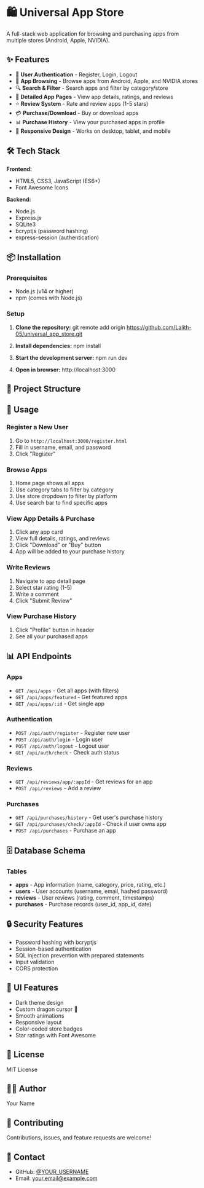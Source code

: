 # 🛍️ Universal App Store

A full-stack web application for browsing and purchasing apps from multiple stores (Android, Apple, NVIDIA).

## ✨ Features

- 🔐 **User Authentication** - Register, Login, Logout
- 📱 **App Browsing** - Browse apps from Android, Apple, and NVIDIA stores
- 🔍 **Search & Filter** - Search apps and filter by category/store
- 📄 **Detailed App Pages** - View app details, ratings, and reviews
- ⭐ **Review System** - Rate and review apps (1-5 stars)
- 💳 **Purchase/Download** - Buy or download apps
- 📊 **Purchase History** - View your purchased apps in profile
- 🎨 **Responsive Design** - Works on desktop, tablet, and mobile

## 🛠️ Tech Stack

**Frontend:**
- HTML5, CSS3, JavaScript (ES6+)
- Font Awesome Icons

**Backend:**
- Node.js
- Express.js
- SQLite3
- bcryptjs (password hashing)
- express-session (authentication)

## 📦 Installation

### Prerequisites
- Node.js (v14 or higher)
- npm (comes with Node.js)

### Setup

1. **Clone the repository:**
git remote add origin https://github.com/Lalith-05/universal_app_store.git

2. **Install dependencies:**
npm install


3. **Start the development server:**
npm run dev


4. **Open in browser:**
http://localhost:3000



## 📁 Project Structure


## 🚀 Usage

### Register a New User
1. Go to `http://localhost:3000/register.html`
2. Fill in username, email, and password
3. Click "Register"

### Browse Apps
1. Home page shows all apps
2. Use category tabs to filter by category
3. Use store dropdown to filter by platform
4. Use search bar to find specific apps

### View App Details & Purchase
1. Click any app card
2. View full details, ratings, and reviews
3. Click "Download" or "Buy" button
4. App will be added to your purchase history

### Write Reviews
1. Navigate to app detail page
2. Select star rating (1-5)
3. Write a comment
4. Click "Submit Review"

### View Purchase History
1. Click "Profile" button in header
2. See all your purchased apps

## 📊 API Endpoints

### Apps
- `GET /api/apps` - Get all apps (with filters)
- `GET /api/apps/featured` - Get featured apps
- `GET /api/apps/:id` - Get single app

### Authentication
- `POST /api/auth/register` - Register new user
- `POST /api/auth/login` - Login user
- `POST /api/auth/logout` - Logout user
- `GET /api/auth/check` - Check auth status

### Reviews
- `GET /api/reviews/app/:appId` - Get reviews for an app
- `POST /api/reviews` - Add a review

### Purchases
- `GET /api/purchases/history` - Get user's purchase history
- `GET /api/purchases/check/:appId` - Check if user owns app
- `POST /api/purchases` - Purchase an app

## 🗄️ Database Schema

### Tables
- **apps** - App information (name, category, price, rating, etc.)
- **users** - User accounts (username, email, hashed password)
- **reviews** - User reviews (rating, comment, timestamps)
- **purchases** - Purchase records (user_id, app_id, date)

## 🔒 Security Features

- Password hashing with bcryptjs
- Session-based authentication
- SQL injection prevention with prepared statements
- Input validation
- CORS protection

## 🎨 UI Features

- Dark theme design
- Custom dragon cursor 🐉
- Smooth animations
- Responsive layout
- Color-coded store badges
- Star ratings with Font Awesome

## 📝 License

MIT License

## 👨‍💻 Author

Your Name

## 🤝 Contributing

Contributions, issues, and feature requests are welcome!

## 📧 Contact

- GitHub: [@YOUR_USERNAME](https://github.com/YOUR_USERNAME)
- Email: your.email@example.com

